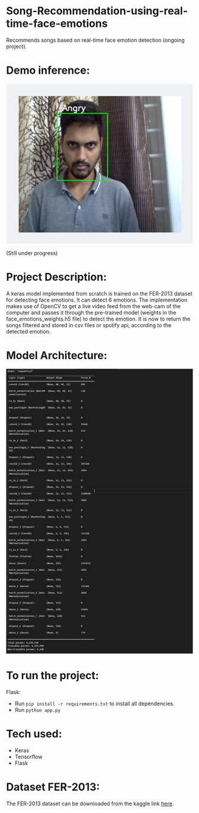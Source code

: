 # Song-Recommendation-using-real-time-face-emotions
Recommends songs based on real-time face emotion detection (ongoing project).

# Demo inference:
![DEMO](https://github.com/BhanuNayak/song_recommender/blob/main/imgs/inference.jpg)

(Still under progress)

# Project Description:
A keras model implemented from scratch is trained on the FER-2013 dataset for detecting face emotions. It can detect 6 emotions. The implementation makes use of OpenCV to get a live video feed from the web-cam of the computer and passes it through the pre-trained model (weights in the face_emotions_weights.h5 file) to detect the emotion. It is now to return the songs filtered and stored in csv files or spotify api, according to the detected emotion.

# Model Architecture:
![DEMO](https://github.com/BhanuNayak/song_recommender/blob/main/imgs/model_architecture.jpg)

# To run the project:
Flask: 
- Run <code>pip install -r requirements.txt</code> to install all dependencies.
- Run <code>python app.py</code>

# Tech used:
- Keras
- Tensorflow
- Flask

# Dataset FER-2013:
The FER-2013 dataset can be downloaded from the kaggle link <a href = "https://www.kaggle.com/msambare/fer2013">here</a>.


